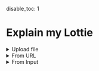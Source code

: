 disable_toc: 1

Explain my Lottie
=================

<style>
.info_box_trigger {
    display: inline-block;
    border-bottom: 1px dotted black;
    cursor: pointer;
}

.info_box_content, .info_box_lottie {
    display: none;
}

#info_box {
    display: none;
    width: 512px;
    border: 5px solid #555;
    border-radius: 6px;
    padding: 5px;
    position: absolute;
    z-index: 1;
    top: 0;
    left: 0;
    margin-left: 30px;
/*     opacity: 0; */
/*     transition: opacity 0.3s; */
    background: white;
    color: black;
    font-style: normal;
    word-break: normal;
}


#info_box::before {
    content: "";
    position: absolute;
    top: 0;
    left: 0;
    margin-top: 5px;
    border-width: 5px;
    border-style: solid;
    border-color: transparent #555 transparent transparent;
    margin-left: -15px;
    height: 5px;
}

#info_box .info_box_content{
    display: block;
}

.info_box_lottie {
    max-width: 300px;
    max-height: 300px;
    margin-top: 1.2em;
}

.info_box_content .description {
    white-space: pre-wrap;
}

.collapse-button {
    cursor: pointer;
    margin: 0 1ch;
}
.collapser {
    display: inline;
}
.collapser.collapsed {
    display: none;
}


</style>
<details>
    <summary>Upload file</summary>
    <p><input type="file" onchange="lottie_file_input(event);" /></p>
</details>
<details>
    <summary>From URL</summary>
    <p><input type="text" id="input_from_url" /></p>
    <p><button onclick="lottie_url_input(document.getElementById('input_from_url').value)">Explain</button>
</details>
<details>
    <summary>From Input</summary>
    <div class="highlighted-input" style="height: 512px;">
    <textarea autocomplete="off" class="code-input" data-lang="js" data-lottie-input="editor"
    name="json" oninput="syntax_edit_update(this, this.value); syntax_edit_scroll(this); "
    onkeydown="syntax_edit_tab(this, event);" onscroll="syntax_edit_scroll(this);"
    rows="3" spellcheck="false" id="editor_input"></textarea>
    <pre aria-hidden="true"><code class="language-js hljs">
    </code></pre>
    </div>
    <p><button onclick="lottie_string_input(document.getElementById('editor_input').value)">Explain</button>
</details>
<pre><code id="explainer"></code></pre>
<div id="info_box"><div class="info_box_details"></div><div class="info_box_lottie alpha_checkered"></div><div>
<script>
function input_error(e)
{
    console.error(e);
    alert("Could not load input!");
}

function lottie_file_input(ev)
{
    lottie_receive_files(ev.target.files);
}

function lottie_receive_files(files)
{
    for ( var i = 0; i < files.length; i++ )
    {
        var file = files[i];
        if ( file.type.match("application/json") )
        {
            var reader = new FileReader();

            reader.onload = function(e2)
            {
                lottie_string_input(e2.target.result);
            };

            reader.readAsText(file);
            return;
        }
    }
}

function lottie_url_input(url)
{
    fetch(url).then(
        r => r.json().then(lottie_set_json).catch(input_error)
    ).catch(input_error);
}

function lottie_string_input(string)
{
    try {
        lottie_set_json(JSON.parse(string));
    } catch ( e ) {
        input_error(e);
    }
}

function lottie_set_json(json)
{
    lottie = json;
    while ( parent.firstChild )
        parent.removeChild(parent.firstChild);

    var formatter = new JsonFormatter(parent);
    schema.root.explain(json, formatter);
}

function critical_error(err)
{
    console.error(err);
    alert("Could not load data");
}

class ReferenceLink
{
    constructor(page, anchor, name)
    {
        this.page = page;
        this.anchor = anchor;
        this.name = name;
    }

    to_element()
    {
        var a = document.createElement("a");
        a.setAttribute("href", `/lottie-docs/${this.page}/#${this.anchor}`);
        a.appendChild(document.createTextNode(this.name));
        return a;
    }
}

class SchemaRecursionStop {}

class SchemaData
{
    constructor(schema, mapping_data)
    {
        this.schema = schema;
        this.mapping_data = mapping_data;
        this.cache = {};
        this._root = null;
    }

    get root()
    {
        if ( !this._root )
            this._root = this.get_ref("#/$defs/animation/animation");
        return this._root;
    }

    get_ref(ref)
    {
        if ( this.cache[ref] )
            return this.cache[ref];

        var path = this.ref_to_path(ref);
        var data = this.walk_schema(this.schema, path);
        var object = new SchemaObject(this, data, ref, path);
        this.cache[ref] = object;
        return object;

    }

    get_raw(ref)
    {
        return this.get_ref(ref).object;
    }

    ref_to_path(ref)
    {
        return ref.replace(/^#\//, '').split("/");
    }

    walk_schema(source, path)
    {
        for ( var item of path )
            source = source[item];
        return source;
    }

    get_links(group, cls, title)
    {
        var values = {
            "extra": null,
            "page": group,
            "anchor": cls,
            "name": title,
            "name_prefix": "",
        };

        if ( group == "constants" )
            values["anchor"] = values["anchor"].replace("-", "");

        var mapping_data = this.mapping_data[group];
        if ( mapping_data )
            values = {
                ...values,
                ...(mapping_data._defaults ?? {}),
                ...(mapping_data[cls] ?? {}),
            }

        var links = [];
        if ( values["page"] )
        {
            links.push(new ReferenceLink(
                values["page"], values["anchor"], values["name_prefix"] + values["name"]
            ));
        }

        if ( values["extra"] )
        {
            var extra = values["extra"];
            links.push(new ReferenceLink(
                extra["page"], extra["anchor"], extra["name"],
            ));
        }
        return links;
    }

    /**
     * Calls a callback on every referenced object definition
     *
     * Basically runs through all the $ref and nested definitions,
     * calling \p callback.
     *
     * \param object    Object from the schema dict
     * \param callback  Callback to call
     * \param condition_object Object to check conditions
     */
    resolve_callback(obj, callback, condition_object=undefined)
    {
        if ( !obj )
            return;

        if ( Array.isArray(obj) )
        {
            for ( let sub of obj )
                this.resolve_callback(sub, callback, condition_object);
            return;
        }

        if ( obj["$ref"] )
            this.resolve_callback(this.get_raw(obj["$ref"]), callback, condition_object);

        if ( obj.allOf )
            for ( let val of obj.allOf )
                this.resolve_callback(val, callback, condition_object);

        if ( obj.anyOf )
            for ( let val of obj.anyOf )
                this.resolve_callback(val, callback, condition_object);

        if ( obj.oneOf )
            for ( let val of obj.oneOf )
                this.resolve_callback(val, callback, condition_object);

        if ( obj.if )
        {
            if ( condition_object === undefined )
            {
                this.resolve_callback(obj.then, callback, condition_object);
                this.resolve_callback(obj.else, callback, condition_object);
            }
            else if ( this.validate(condition_object, obj.if) )
            {
                this.resolve_callback(obj.then, callback, condition_object);
            }
            else
            {
                this.resolve_callback(obj.else, callback, condition_object)
            }
        }

        callback(obj);
    }

    find_object(json_object, schema_definitions)
    {
        for ( let def of schema_definitions )
        {
            if ( schema_definitions.properties || schema_definitions.allOf )
            {
                if ( this.validate(json_object, def) )
                    return def;
            }
            else
            {
                if ( def.$ref )
                {
                    var ref = this.get_ref(def.$ref);
                    if ( this.validate(json_object, ref.object) )
                        return ref;
                }

                var look_into = [];
                if ( def.oneOf )
                    look_into = look_into.concat(def.oneOf);
                if ( def.anyOf )
                    look_into = look_into.concat(def.anyOf);
                var found = this.find_object(json_object, look_into);
                if ( found )
                    return found;
            }

            if ( found )
                return found;

            if ( this.validate(json_object, def) )
                return def;
        }

        return null;
    }

    _type_of(json_value)
    {
        if ( Array.isArray(json_value) )
            return "array";
        return typeof json_value;
    }

    _norm_type(schema_type)
    {
        if ( schema_type == "integer" )
            return "number";
        return schema_type;
    }

    validate(json_value, def)
    {
        if ( "const" in def )
            return json_value === def.const;

        if ( "type" in def )
        {
            if ( this._type_of(json_value) != this._norm_type(def.type) )
                return false;
        }

        if ( typeof json_value == "object" )
        {
            if ( def.properties )
            {
                for ( let [name, prop] of Object.entries(json_value) )
                {
                    if ( name in def.properties )
                        if ( !this.validate(prop, def.properties[name]) )
                            return false;
                }
            }

            if ( "required" in def )
            {
                for ( let req of def.required )
                    if ( !(req in json_value) )
                        return false;
            }
        }

        if ( def.allOf )
        {
            for ( let base of def.allOf )
                if ( !this.validate(json_value, base) )
                    return false;
        }

        if ( def.$ref )
        {
            if ( !this.validate(json_value, this.get_raw(def.$ref)) )
                return false;
        }

        if ( def.not )
        {
            if ( this.validate(json_value, def.not) )
                return false;
        }

        // leave this last
        if ( def.oneOf )
        {
            for ( let base of def.oneOf )
                if ( this.validate(json_value, base) )
                    return true;
            return false;
        }
        return true;
    }
}

class SchemaProperty
{
    constructor(schema, name)
    {
        this.schema = schema;
        this.name = name;
        this.definitions = [];
    }

    add_definition(schema)
    {
        this.definitions.push(schema);
    }

    find_definition(value)
    {
        var best = null;
        for ( var def of this.definitions )
        {
            if ( schema.validate(value, def) )
            {
                best = def;
                break;
            }
        }

        if ( !best )
        {
            console.warn("no definition for property", this, value);
            if ( !this.definitions.length )
                return null;
            best = this.definitions[0];
        }

        return this.collect_definitions(best, value);
    }

    collect_definitions(definition, value)
    {
        var items = [];
        var type;
        var ref;
        function callback(object)
        {
            if ( object.items )
                items.push(object.items);
            if ( object.type )
                type = object.type;
            if ( object.$ref )
                ref = object.$ref;
        }
        this.schema.resolve_callback(definition, callback, value);

        return {
            ...definition,
            _collected: {
                items: items,
                type: type,
                $ref: ref,
            }
        };
    }

    _format_type(box, type_data)
    {
        if ( type_data.$ref )
        {
            var links = this.schema.get_ref(type_data.$ref).links;
            for ( var link of links )
            {
                box.element.appendChild(link.to_element());
                box.add(null, " ");
            }
            if ( links.length )
                box.element.removeChild(box.element.lastChild);
            else
                box.add(null, "??");
        }
        else if ( type_data.type == "array" && type_data.items )
        {
            var items = Array.isArray(type_data.items) ? type_data.items : [type_data.items];
            box.add("", "Array of ");
            for ( var item of items )
            {
                if ( "oneOf" in item )
                {
                    for ( var subitem of item.oneOf )
                    {
                        this._format_type(box, subitem);
                        box.add(null, ", ");
                    }

                }
                else
                {
                    this._format_type(box, item);
                    box.add(null, ", ");
                }
            }

            box.element.removeChild(box.element.lastChild);
        }
        else
        {
            box.add("code", type_data.type);
        }
    }

    populate_info_box(object, definition, box)
    {
        object.info_box_title(box);
        box.add(null, " \u2192 ");
        if ( !definition )
        {
            box.add("strong", this.name);
            return;
        }

        box.add("strong", definition.title ?? this.name);


        if ( definition._collected.type || definition._collected.ref )
        {
            box.add("br");
            this._format_type(box, definition._collected);
        }

        if ( definition.description )
        {
            box.add("br");
            box.add("span", definition.description, {class: "description"});
        }
    }

    explain_value(object, definition, value, formatter)
    {
        if ( !definition )
        {
            formatter.write_item(JSON.stringify(value), "deletion");
        }
        else if ( Array.isArray(value) )
        {
            this.explain_array(definition, value, formatter);
        }
        else if ( typeof value == "object" )
        {
            if ( value === null )
            {
                formatter.encode_item(value);
            }
            else
            {
                var found = definition ? this.schema.find_object(value, [definition]) : null;
                if ( found )
                    found.explain(value, formatter);
                else
                    formatter.write_item(JSON.stringify(value), "deletion");
            }
        }
        else
        {
            var const_description = null;
            function callback(object)
            {
                if ( object.const === value && object.title != definition.title )
                    const_description = object;
            }
            this.schema.resolve_callback(definition, callback.bind(this));

            if ( const_description && (const_description.title || const_description.description) )
            {
                var box = formatter.info_box(JSON.stringify(value), formatter.hljs_type(value));
                box.add("strong", const_description.title ?? value);
                if ( const_description.description )
                {
                    box.add("br");
                    box.add(null, const_description.description);
                }
            }
            else
            {
                formatter.encode_item(value);
            }
        }
    }

    explain_array(definition, value, formatter)
    {
        if ( value.length == 0 )
        {
            formatter.write("[]");
            return;
        }

        var items = definition._collected.items;

        if ( items.length == 0 )
        {
            formatter.write_item(JSON.stringify(value), "deletion");
            return;
        }

        formatter.open("[");
        var container = null;
        if ( definition.$ref )
        {
            var object = this.schema.get_ref(definition.$ref);
            object.info_box(value, formatter);
            container = formatter.set_container(object.collapser(formatter));
        }
        var space = "\n";
        if ( !container && value.map(x => typeof x != "object").reduce((a, b) => a && b) )
            space = " ";

        if ( space == "\n" )
            formatter.write(space);

        for ( var i = 0; i < value.length; i++ )
        {
            if ( space == "\n" )
                formatter.write_indent();

            var found = this.schema.find_object(value[i], items);
            if ( !found )
                formatter.write_item(JSON.stringify(value[i]), "deletion");
            else if ( found instanceof SchemaObject )
                found.explain(value[i], formatter);
            else if ( Array.isArray(value[i]) )
                this.explain_array(this.collect_definitions(found, value[i]), value[i], formatter);
            else
                formatter.encode_item(value[i]);

            if ( i != value.length -1 )
                formatter.write("," + space);
            else if ( space == "\n" )
                formatter.write(space);
        }

        if ( space == "\n" )
            formatter.write_indent(-1);

        if ( container )
            formatter.set_container(container);

        formatter.close("]");
    }
}

class SchemaObject
{
    constructor(schema, object, ref, path)
    {
        this.schema = schema;
        this.object = object;
        this.ref = ref;
        this.path = path;
        if ( path.length == 3 )
        {
            this.group = path[1];
            this.cls = path[2];
        }
        this._title = this.cls;
        this._description = null;
        this._links = [];
    }

    _collect()
    {
        if ( this._description !== null )
            return;


        this._title = this.cls ?? this.ref;
        this._description = "";
        this.schema.resolve_callback(this.object, this._on_collect_object.bind(this));

        if ( this.cls )
        {
            this._links = this.schema.get_links(this.group, this.cls, this.title);
            if ( this._links.length )
            {
                this._title = this._links.map(l => l.name).join(" ");
            }
        }
    }

    _on_collect_object(obj)
    {
        if ( obj.title )
            this._title = obj.title;

        if ( obj.description )
            this._description = obj.description;
    }

    get title()
    {
        this._collect();
        return this._title;
    }

    get links()
    {
        this._collect();
        return this._links;
    }

    get description()
    {
        this._collect();
        return this._description;
    }

    explain(json, formatter)
    {
        if ( Object.keys(json).length == 0 )
        {
            formatter.write("{");
            this.info_box(json, formatter);
            formatter.write("}");
            return;
        }

        var properties = {};
        function callback(obj)
        {
            if ( obj.properties )
            {
                for ( let [name, val] of Object.entries(obj.properties) )
                {
                    if ( !properties[name] )
                        properties[name] = new SchemaProperty(this.schema, name);
                    properties[name].add_definition(val);
                }
            }
        }
        this.schema.resolve_callback(this.object, callback.bind(this), json);

        formatter.open("{");
        this.info_box(json, formatter);
        var container = formatter.set_container(this.collapser(formatter));

        formatter.write("\n");

        var entries = Object.entries(json);
        for ( var i = 0; i < entries.length; i++ )
        {
            var name = entries[i][0];
            var value = entries[i][1];
            formatter.write_indent();
            var property = properties[name];
            if ( property )
            {
                var prop_box = formatter.info_box(JSON.stringify(name), "string")
                var def = property.find_definition(value);
                property.populate_info_box(this, def, prop_box);
                formatter.write(": ");
                property.explain_value(this, def, value, formatter);
            }
            else
            {
                formatter.encode_item(name);
                formatter.write(": ");
                formatter.encode_item(value);
            }

            if ( i != entries.length -1 )
                formatter.write(",\n");
            else
                formatter.write("\n");
        }

        formatter.write_indent(-1);
        formatter.set_container(container);
        formatter.close("}");
    }

    collapser(formatter)
    {
        var collapse_button = formatter.parent.appendChild(document.createElement("i"));
        collapse_button.setAttribute("class", "collapse-button hljs-comment fas fa-caret-down");
        collapse_button.title = "Collapse object";

        var collapser = formatter.parent.appendChild(document.createElement("span"));
        collapser.classList.add("collapser");

        collapse_button.addEventListener("click", ev => {
            collapser.classList.toggle("collapsed");
            collapse_button.classList.toggle("fa-caret-down");
            collapse_button.classList.toggle("fa-ellipsis-h");
        });

        collapser.id = "object_" + (formatter.object_id++);

        return collapser;
    }

    info_box(json, formatter)
    {
        var box = formatter.info_box(this.title, "comment", icons[this.ref] ?? "fas fa-info-circle");
        this.info_box_title(box);
        box.add("a", "View Schema", {class: "schema-link", href: "/lottie-docs/schema/" + this.ref});
        box.add("br");
        box.add("span", this.description, {class: "description"});

        if ( this.group == "animation" && this.cls == "animation" )
        {
            box.lottie_json = lottie_clone(lottie);
        }
        else if ( this.group == "layers" )
        {
            box.lottie_json = lottie_clone(lottie);
            box.lottie_json.layers = [json];
        }
        else if ( this.group == "assets" && this.cls == "precomposition" )
        {
            box.lottie_json = lottie_clone(lottie);
            box.lottie_json.layers = json.layers;
            if ( json.fr )
                box.lottie_json.fr = json.fr;
        }
        else if ( this.group == "assets" && this.cls == "image" )
        {
            box.lottie_json = dummy_lottie(json.w, json.h);
            box.lottie_json.assets = [json];
            box.lottie_json.layers = [{
                "ip": 0,
                "op": 60,
                "st": 0,
                "ks": {},
                "ty": 2,
                "refId": asset.id
            }];
        }
        else if ( this.group == "shapes" )
        {
            var shape_layer = {
                "ip": lottie.ip,
                "op": lottie.op,
                "st": 0,
                "ks": {},
                "ty": 4,
                "shapes": []
            };
            if ( this.cls == "group" )
            {
                box.lottie_json = dummy_lottie(lottie.w, lottie.h, lottie);
                box.lottie_json.layers = [shape_layer];
                shape_layer.shapes = [json];
            }
            else if ( ["rectangle", "ellipse", "polystar", "path"].includes(this.cls) )
            {
                box.lottie_json = dummy_lottie(lottie.w, lottie.h, lottie);
                box.lottie_json.layers = [shape_layer];
                var fill = {
                    "ty": "fl",
                    "o": {"a": 0, "k": 100},
                    "c": {"a": 0, "k": [0, 0, 0]}
                };
                shape_layer.shapes = [json, fill];

            }
            else if ( ["fill", "gradient-fill", "stroke", "gradient-stroke"].includes(this.cls) )
            {
                var w = 96;
                var h = 48;

                if ( this.cls.includes("gradient") )
                    [w, h] = [lottie.w, lottie.h];

                box.lottie_json = rect_shape_lottie(w, h, lottie);
                box.lottie_json.layers[0].shapes.push(json);
            }
        }
        else if ( this.group == "animated-properties" )
        {
            if ( this.cls == "color-value" )
            {
                box.lottie_json = rect_shape_lottie(96, 48, lottie);
                box.lottie_json.layers[0].shapes.push({
                    "ty": "fl",
                    "o": {"a": 0, "k": 100 },
                    "c": json
                });
            }
            else if ( this.cls == "gradient-colors"  )
            {
                box.lottie_json = rect_shape_lottie(300, 48, lottie);
                box.lottie_json.layers[0].shapes.push({
                    "ty": "gf",
                    "o": {"a": 0, "k": 100 },
                    "s": {"a":0, "k":[0, 0]},
                    "e": {"a":0, "k":[box.lottie_json.w, 0]},
                    "t": 1,
                    "g": json
                });
            }
        }
        else if ( this.group == "helpers" && this.cls == "color" )
        {
            box.lottie_json = rect_shape_lottie(96, 48, lottie);
            box.lottie_json.layers[0].shapes.push({
                "ty": "fl",
                "o": {"a": 0, "k": 100 },
                "c": {"a": 0, "k": json},
            });
        }
        else if ( this.group == "text" )
        {
            var doc = null;
            var font = null;
            var bg = null;
            if ( this.cls == "font" )
            {
                font = json;
                doc = {
                    "f": json.fName,
                    "fc": [0, 0, 0],
                    "s": 24,
                    "t": "The quick brown fox\rjumps over the lazy dog",
                    "lh": 24 * 1.2,
                    "j": 0
                };
                bg = "#ffffff";
            }
            else if ( this.cls == "text-document" )
            {
                doc = json;
                font = lottie.fonts.list.find(x => x.fName == json.f);
            }

            if ( doc && font )
            {
                var lh = doc.lh ?? (1.2 * doc.s);
                var height = Math.ceil(lh * ((doc.t.match(/\r/g)?.length ?? 0) + 1));

                box.lottie_json = dummy_lottie(300, height, lottie);
                box.lottie_json.fonts = {list:[font]};
                box.lottie_json.layers = [{
                    "ip": lottie.ip,
                    "op": lottie.op,
                    "st": 0,
                    "ks": {
                        "p": {"a": 0, "k": [10, doc.s]}
                    },
                    "ty": 5,
                    "t": {
                        "a": [],
                        "d": {
                            "k": [
                                {
                                    "s": doc,
                                    "t": 0
                                }
                            ]
                        },
                        "m": {
                            "a": {"a": 0, "k": [0,0]},
                            "g": 3
                        },
                        "p": {}
                    }
                }];

                if ( bg )
                {
                    box.lottie_json.layers.push({
                        "ip": lottie.ip,
                        "op": lottie.op,
                        "st": 0,
                        "ks": {"o": {"a":0, "k": 80}},
                        "ty": 1,
                        "sc": bg,
                        "sh": height,
                        "sw": 300
                    });
                }
            }
        }
    }

    info_box_title(box)
    {
        var title = box.element.appendChild(document.createElement("strong"));
        var links = this.links;
        if ( links.length == 0 )
        {
            title.appendChild(document.createTextNode(this.title));
        }
        else
        {
            for ( var link of links )
            {
                title.appendChild(link.to_element());
                title.appendChild(document.createTextNode(" "));
            }
        }
    }
}

class JsonFormatter
{
    constructor(element)
    {
        this.element = element;
        this.parent = element;
        this.indent = 0;
        this.object_id = 0;
    }

    set_container(element)
    {
        var old = this.parent;
        this.parent = element;
        return old;
    }

    hljs_type(json_object)
    {
        if ( json_object === null || json_object === true || json_object === false )
            return "literal";
        return typeof json_object;
    }

    encode_item(json_object, hljs_type=null)
    {
        if ( hljs_type === null )
            hljs_type = this.hljs_type(json_object);

        this.write_item(JSON.stringify(json_object), hljs_type);
    }

    write_item(content, hljs_type)
    {
        var span = document.createElement("span");
        span.classList.add("hljs-"+hljs_type);
        span.appendChild(document.createTextNode(content));
        this.parent.appendChild(span);
        if ( hljs_type == "deletion" )
            span.title = "This value appears to be invalid according to the schema";
        return span;
    }

    info_box(content, hljs_type, icon_class=null)
    {
        var wrapper = this.write_item(content, hljs_type);
        wrapper.classList.add("info_box_trigger");
        wrapper.addEventListener("click", e => {info_box.show(wrapper); e.stopPropagation();});

        if ( icon_class )
        {
            var icon = document.createElement("i");
            var after = wrapper.firstChild;
            wrapper.insertBefore(icon, after);
            icon.setAttribute("class", icon_class);
            wrapper.insertBefore(document.createTextNode(" "), after);
        }

        return new InfoBoxContents(wrapper);
    }

    write(str)
    {
        this.parent.appendChild(document.createTextNode(str));
    }

    write_indent(delta = 0)
    {
        this.write("    ".repeat(this.indent + delta));
    }

    open(char)
    {
        this.write(char);
        this.indent += 1;
    }

    close(char)
    {
        this.indent -= 1;
        this.write(char);
    }
}

class InfoBox
{
    constructor(element)
    {
        this.element = element;
        this.target = null;
        this.contents = null;
        this.element.addEventListener("click", e => e.stopPropagation());
        this.lottie_target = this.element.querySelector(".info_box_lottie");
        this.contents_target = this.element.querySelector(".info_box_details");
        this.lottie_player = new LottiePlayer(this.lottie_target, null, false);
    }

    clear()
    {
        if ( this.target )
        {
            this.target.appendChild(this.contents);

            while ( this.contents_target.firstChild )
                this.contents_target.removeChild(this.contents_target.firstChild);

            this.lottie_player.clear();

            this.lottie_target.style.display = "none";
            this.target = null;
            this.contents = null;
        }
    }

    hide()
    {
        this.clear();
        this.element.style.display = "none";
    }

    show(trigger)
    {
        this.clear();
        this.target = trigger;
        this.contents = this.target.querySelector(".info_box_content");
        this.contents_target.appendChild(this.contents);
        this.element.style.display = "block";
        this.element.style.top = (this.target.offsetTop - 5) + "px";
        this.element.style.left = (this.target.offsetLeft + this.target.offsetWidth) + "px";

        var lottie_json = this.contents.info_box_data.lottie_json;
        if ( lottie_json )
        {
            this.lottie_target.style.display = "block";
            this.lottie_target.style.width = lottie_json.w + "px";
            this.lottie_target.style.height = lottie_json.h + "px";
            this.lottie_player.lottie = lottie_json;
            this.lottie_player.reload();
        }
    }
}

class InfoBoxContents
{
    constructor(parent)
    {
        this.element = document.createElement("span");
        this.element.setAttribute("class", "info_box_content");
        parent.appendChild(this.element);
        this.element.info_box_data = this;
        this.lottie_json = null;
    }

    add(tag, text = null, attrs = {})
    {
        var add_to = this.element;
        if ( tag )
        {
            add_to = document.createElement(tag);
            this.element.appendChild(add_to);
            for ( var [n, v] of Object.entries(attrs) )
                add_to.setAttribute(n, v);
        }

        if ( text )
            add_to.appendChild(document.createTextNode(text));

        return add_to;
    }
}

function rect_shape_lottie(w, h, timing)
{
    var lottie_json = dummy_lottie(w, h, timing);
    lottie_json.layers = [{
        "ip": lottie_json.ip,
        "op": lottie_json.op,
        "st": 0,
        "ks": {},
        "ty": 4,
        "shapes": [
            {
                "ty": "rc",
                "p": {"a": 0, "k": [lottie_json.w/2, lottie_json.h/2]},
                "s": {"a": 0, "k": [lottie_json.w, lottie_json.h]},
                "r": {"a": 0, "k": 0},
            }
        ]
    }];

    return lottie_json;
}

function dummy_lottie(w, h, timing = {})
{
    return {
        "fr": timing.fr ?? 60,
        "ip": timing.ip ?? 0,
        "op": timing.op ?? 60,
        "w": w,
        "h": h,
        "assets": [],
        "layers": []
    }
}

var lottie = null;
var parent = document.getElementById("explainer");
var schema = null;
var info_box = new InfoBox(document.getElementById("info_box"));
var icons = {
    "#/$defs/animated-properties/color-value": "fas fa-palette",
    "#/$defs/animated-properties/gradient-colors": "fas fa-swatchbook",
    //"#/$defs/animated-properties/keyframe-bezier-handle": "fas fa-bezier-curve",
    "#/$defs/animated-properties/keyframe": "fas fa-key",
    "#/$defs/animated-properties/multi-dimensional": "fas fa-running",
    "#/$defs/animated-properties/position-keyframe": "fas fa-key",
    "#/$defs/animated-properties/position": "fas fa-map-marker-alt",
    "#/$defs/animated-properties/shape-keyframe": "fas fa-key",
    "#/$defs/animated-properties/shape-property": "fas fa-bezier-curve",
    "#/$defs/animated-properties/split-vector": "fas fa-map-marker-alt",
    "#/$defs/animated-properties/position-value": "fas fa-running",

    "#/$defs/animation/animation": "fas fa-video",
    "#/$defs/animation/metadata": "fas fa-info-circle",
    "#/$defs/animation/motion-blur": "fas fa-wind",

    "#/$defs/assets/image": "fas fa-file-image",
    "#/$defs/assets/sound": "fas fa-file-audio",
    "#/$defs/assets/precomposition": "fas fa-file-video",

    "#/$defs/helpers/bezier": "fas fa-bezier-curve",
    "#/$defs/helpers/color": "fas fa-palette",
    "#/$defs/helpers/mask": "fas fa-theater-mask",
    "#/$defs/helpers/transform": "fas fa-arrows-alt",

    "#/$defs/layers/shape-layer": "fas fa-shapes",
    "#/$defs/layers/image-layer": "fas fa-image",
    "#/$defs/layers/precomposition-layer": "fas fa-video",
    "#/$defs/layers/solid-color-layer": "fas fa-square-full",
    "#/$defs/layers/text-layer": "fas fa-font",

    "#/$defs/shapes/ellipse": "fas fa-circle",
    "#/$defs/shapes/fill": "fas fa-fill-drip",
    "#/$defs/shapes/gradient-fill": "fas fa-fill-drip",
    "#/$defs/shapes/gradient-stroke": "fas fa-paint-brush",
    "#/$defs/shapes/group": "fas fa-object-group",
    "#/$defs/shapes/path": "fas fa-bezier-curve",
    "#/$defs/shapes/polystar": "fas fa-star",
    "#/$defs/shapes/rectangle": "fas fa-rectangle",
    "#/$defs/shapes/stroke": "fas fa-paint-brush",
    "#/$defs/shapes/transform": "fas fa-arrows-alt",

    "#/$defs/text/character-data": "fas fa-font",
    "#/$defs/text/font-list": "fas fa-list",
    "#/$defs/text/font": "fas fa-font",
    "#/$defs/text/text-animator-data": "fas fa-font",
    "#/$defs/text/text-data": "fas fa-running",
    "#/$defs/text/text-document": "far fa-file-alt",
    "#/$defs/text/text-data-keyframe": "fas fa-key",
}

var requests = [fetch("/lottie-docs/schema/lottie.schema.json"), fetch("/lottie-docs/schema/docs_mapping.json")]
Promise.all(requests)
.then(responses => {
    Promise.all(responses.map(r => r.json()))
    .then(jsons => { schema = new SchemaData(jsons[0], jsons[1]); })
    .catch(critical_error);
})
.catch(critical_error);

document.body.addEventListener("click", e => info_box.hide());


function quick_test()
{
    if ( !schema )
    {
        setTimeout(quick_test, 0.1);
        return;
    }

    var lottie_json = {
        "fr": 60,
        "ip": 0,
        "op": 60,
        "w": 512,
        "h": 512,
        "ddd": 0,
        "assets": [],
        "markers": [],
        "layers": [
            {
                "ddd": 0,
                "hd": false,
                "ip": 0,
                "op": 60,
                "st": 0,
                "ks": {},
                "ao": 0,
                "hasMask": false,
                "masksProperties": [],
                "ef": [],
                "mb": false,
                "ty": 4,
                "shapes": [
                    {
                        "ty": "sh",
                        "ks": {
                            "a": 0,
                            "k": {
                                "v": [
                                    [100, 10],
                                    [190, 100],
                                    [100, 190],
                                    [0, 100],
                                ],
                                "i": [
                                    [0, 0],
                                    [0, 0],
                                    [0, 0],
                                    [0, 0],
                                ],
                                "o": [
                                    [0, 0],
                                    [0, 0],
                                    [0, 0],
                                    [0, 0],
                                ],
                                "c": true
                            }
                        }
                    },
                    {
                        "hd": false,
                        "ty": "el",
                        /*"p": {
                            "a": 0,
                            "k": [
                                256,
                                256
                            ]
                        },*/
                        "p": {
                            "a": 1,
                            "k": [
                                {
                                    "t": 0,
                                    "s": [100, 256],
                                    "o": {x: 0.3, y: 0},
                                    "i": {x: 0.7, y: 1},
                                },
                                {
                                    "t": 30,
                                    "s": [300, 256],
                                    "o": {x: [0.3], y: [0]},
                                    "i": {x: [0.7], y: [1]},
                                },
                                {
                                    "t": 60,
                                    "s": [100, 256],
                                    "o": {x: [0.3], y: [0]},
                                    "i": {x: [0.7], y: [1]},
                                }
                            ]
                        },
                        "s": {
                            "a": 0,
                            "k": [
                                200,
                                200
                            ]
                        }
                    },
                    {
                        "hd": false,
                        "o": {
                            "a": 0,
                            "k": 100
                        },
                        "ty": "fl",
                        "c": {
                            "a": 0,
                            "k": [
                                1,
                                0,
                                0
                            ]
                        },
                        /*
                        "ty": "gf",
                        "g": {
                            "p": 2,
                            "k": {
                                "a": 0,
                                "k": [
                                    0,
                                    1,
                                    0,
                                    0,
                                    1,
                                    0,
                                    0,
                                    0,
                                ]
                            }
                        },
                        "s": {"a":0, "k":[300, 0]},
                        "e": {"a":0, "k":[400, 0]},
                        "t": 1,
                        */
                    }
                ]
            }
        ]
    };

    /*lottie_json = {
        "v": "5.5.2",
        "fr": 60,
        "ip": 0,
        "op": 60,
        "w": 512,
        "h": 512,
        "assets": [],
        "fonts": {
            "list": [
                {
                    "ascent": 72,
                    "fFamily": "sans",
                    "fName": "sans-Regular",
                    "fStyle": "Regular",
                    "fPath": "sans"
                }
            ]
        },
        "layers": [
            {
                "ip": 0,
                "op": 60,
                "st": 0,
                "ks": {
                    "p": {"a": 0, "k": [200, 200]}
                },
                "ty": 5,
                "t": {
                    "a": [],
                    "d": {
                        "k": [
                            {
                                "s": {
                                    "f": "sans-Regular",
                                    "fc": [1, 0, 0],
                                    "s": 50,
                                    "t": "Hello",
                                    "j": 0
                                },
                                "t": 0
                            }
                        ]
                    },
                    "m": {
                        "a": {"a": 0, "k": [0,0]},
                        "g": 3
                    },
                    "p": {}
                }
            }
        ]
    };*/
    lottie_set_json(lottie_json);
}

quick_test();

</script>
